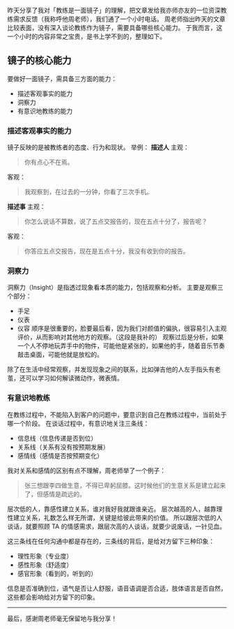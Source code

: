昨天分享了我对「教练是一面镜子」的理解，把文章发给我亦师亦友的一位资深教练需求反馈（我称呼他周老师），我们通了一个小时电话。
周老师指出昨天的文章比较表面，没有深入谈论教练作为镜子，需要具备哪些核心能力。
于我而言，这一个小时的内容非常之宝贵，是书上学不到的，整理如下。

## 镜子的核心能力
要做好一面镜子，需具备三方面的能力：
* 描述客观事实的能力
* 洞察力
* 有意识地教练的能力

### 描述客观事实的能力
镜子反映的是被教练者的态度、行为和现状。
举例：
**描述人**
主观：
>你有点心不在焉。

客观：
>我观察到，在过去的一分钟，你看了三次手机。

**描述事**
主观：
>你怎么说话不算数，说了五点交报告的，现在五点十分了，报告呢？

客观：
>你答应五点交报告，现在是五点十分，我没有收到你的报告。

### 洞察力
洞察力（Insight）是指透过现象看本质的能力，包括观察和分析。
主要是观察三个部分：
* 手足
* 仪表
* 仪容
顺序是很重要的，脸要最后看，因为我们对颜值的偏执，很容易引入主观评价，从而影响对其他地方的观察。（这段是我补的）
观察过后是分析，如果一个人不停地玩弄手中的物件，可能他是紧张的，如果他的手，随着音乐节奏敲击桌面，可能他就是放松的。

除了在生活中经常观察，并发现现象之间的联系，比如弹吉他的人左手指头有老茧，还可以学习如何解读微动作，微表情。

### 有意识地教练
在教练过程中，不能陷入到客户的问题中，要意识到自己在教练过程中，当前处于哪一个阶段。
在谈话过程中，有意识地关注三条线：
* 信息线（信息传递是否到位）
* 关系线（关系有没有按预期发展）
* 感情线（感情是否按预期变化）

我对关系和感情的区别有点不理解，周老师举了一个例子：
>张三想跟李四做生意，不得已卑躬屈膝。这时候他们的生意关系是建立起来了，但感情是疏远的。

层次低的人，靠感性建立关系，谁对我好我就跟谁亲近。
层次越高的人，越靠理性建立关系，礼数怎么样无所谓，关键是给彼此带来的价值。
所以跟层次低的人谈话，就要照顾 TA 的情感需求，跟层次高的人谈话，就要少说废话，一针见血。

这三条线在任何沟通中都是存在的，三条线的背后，是给对方留下三种印象：
* 理性形象（专业度）
* 感性形象（舒适度）
* 感官形象（看到的，听到的）

信息是否准确到位，语气是否让人舒服，语音语调是否合适，肢体语言是否自然，这些都会影响给对方留下的印象。

---
最后，感谢周老师毫无保留地与我分享！
